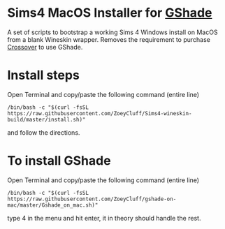 # Sims4 MacOS Installer for [GShade](https://gposers.com/gshade/)
A set of scripts to bootstrap a working Sims 4 Windows install on MacOS from a blank Wineskin wrapper. Removes the requirement to purchase [Crossover](https://www.codeweavers.com/crossover#mac) to use GShade.

# Install steps
Open Terminal and copy/paste the following command (entire line)
```
/bin/bash -c "$(curl -fsSL https://raw.githubusercontent.com/ZoeyCluff/Sims4-wineskin-build/master/install.sh)"
```
and follow the directions.

# To install GShade
Open Terminal and copy/paste the following command (entire line)
```
/bin/bash -c "$(curl -fsSL https://raw.githubusercontent.com/ZoeyCluff/gshade-on-mac/master/Gshade_on_mac.sh)"
```
type 4 in the menu and hit enter, it in theory should handle the rest.
